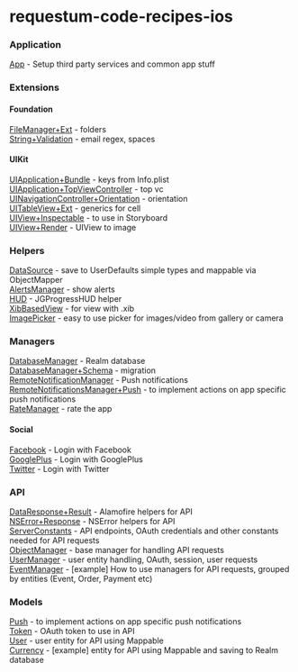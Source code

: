 # requestum-code-recipes-ios

### Application
[App](Application/App.swift) - Setup third party services and common app stuff
<br>

### Extensions

#### Foundation

[FileManager+Ext](Extensions/Foundation/FileManager+Ext.swift) - folders
<br>
[String+Validation](Extensions/Foundation/String+Validation.swift) - email regex, spaces
<br>

#### UIKit
[UIApplication+Bundle](Extensions/UIKit/UIApplication+Bundle.swift) - keys from Info.plist
<br>
[UIApplication+TopViewController](Extensions/UIKit/UIApplication+TopViewController.swift) - top vc
<br>
[UINavigationController+Orientation](Extensions/UIKit/UINavigationController+Orientation.swift) - orientation
<br>
[UITableView+Ext](Extensions/UIKit/UITableView+Ext.swift) - generics for cell
<br>
[UIView+Inspectable](Extensions/UIKit/UIView+Inspectable.swift) - to use in Storyboard
<br>
[UIView+Render](Extensions/UIKit/UIView+Render.swift) - UIView to image
<br>

### Helpers
[DataSource](Helpers/DataSource.swift) - save to UserDefaults simple types and mappable via ObjectMapper
<br>
[AlertsManager](Helpers/AlertsManager.swift) - show alerts
<br>
[HUD](Helpers/HUD.swift) - JGProgressHUD helper
<br>
[XibBasedView](Helpers/XibBasedView.swift) - for view with .xib
<br>
[ImagePicker](Helpers/ImagePicker.swift) - easy to use picker for images/video from gallery or camera
<br>

### Managers

[DatabaseManager](Managers/DatabaseManager.swift) - Realm database
<br>
[DatabaseManager+Schema](Managers/DatabaseManager+Schema.swift) - migration
<br>
[RemoteNotificationManager](Managers/RemoteNotificationManager.swift) - Push notifications
<br>
[RemoteNotificationsManager+Push](Managers/RemoteNotificationsManager+Push.swift) - to implement actions on app specific push notifications
<br>
[RateManager](Managers/RateManager.swift) - rate the app
<br>

#### Social

[Facebook](Managers/SocialNetworks/Facebook.swift) - Login with Facebook
<br>
[GooglePlus](Managers/SocialNetworks/GooglePlus.swift) - Login with GooglePlus
<br>
[Twitter](Managers/SocialNetworks/Twitter.swift) - Login with Twitter
<br>

### API
[DataResponse+Result](Extensions/Network/DataResponse+Result.swift) - Alamofire helpers for API
<br>
[NSError+Response](Extensions/Network/NSError+Response.swift) - NSError helpers for API
<br>
[ServerConstants](Managers/Server/ServerConstants.swift) - API endpoints, OAuth credentials and other constants needed for API requests
<br>
[ObjectManager](Managers/Server/ObjectManager.swift) - base manager for handling API requests
<br>
[UserManager](Managers/Server/UserManager.swift) - user entity handling, OAuth, session, user requests
<br>
[EventManager](Managers/Server/EventManager.swift) - [example] How to use managers for API requests, grouped by entities (Event, Order, Payment etc)
<br>

### Models

[Push](Models/Push.swift) - to implement actions on app specific push notifications
<br>
[Token](Models/Token.swift) - OAuth token to use in API
<br>
[User](Models/User.swift) - user entity for API using Mappable
<br>
[Currency](Models/Currency.swift) - [example] entity for API using Mappable and saving to Realm database
<br>
